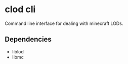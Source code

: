 # clod cli

Command line interface for dealing with minecraft LODs.

## Dependencies

- liblod
- libmc
